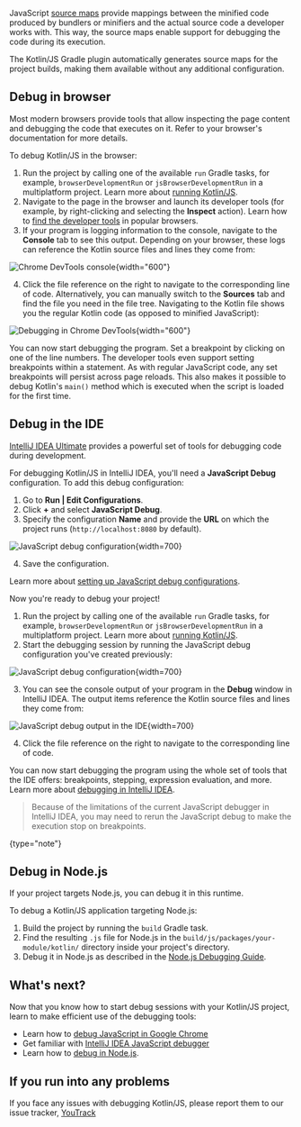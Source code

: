 [//]: # (title: Debug Kotlin/JS code)

JavaScript [source maps](https://www.html5rocks.com/en/tutorials/developertools/sourcemaps/) provide mappings between
the minified code produced by bundlers or minifiers and the actual source code a developer works with. This way, the source
maps enable support for debugging the code during its execution.

The Kotlin/JS Gradle plugin automatically generates source maps for the project builds, making them available without any additional configuration.

## Debug in browser

Most modern browsers provide tools that allow inspecting the page content and debugging the code that executes
on it. Refer to your browser's documentation for more details.

To debug Kotlin/JS in the browser:

1. Run the project by calling one of the available `run` Gradle tasks, for example, `browserDevelopmentRun` or
   `jsBrowserDevelopmentRun` in a multiplatform project.
   Learn more about [running Kotlin/JS](running-kotlin-js.md#run-the-browser-target).
2. Navigate to the page in the browser and launch its developer tools (for example, by right-clicking and
   selecting the **Inspect** action). Learn how to [find the developer tools](https://balsamiq.com/support/faqs/browserconsole/)
   in popular browsers.
3. If your program is logging information to the console, navigate to the **Console** tab to see this output.
   Depending on your browser, these logs can reference the Kotlin source files and lines they come from:

![Chrome DevTools console](devtools-console.png){width="600"}

4. Click the file reference on the right to navigate to the corresponding line of code.
   Alternatively, you can manually switch to the **Sources** tab and find the file you need in the file tree. Navigating
   to the Kotlin file shows you the regular Kotlin code (as opposed to minified JavaScript):

![Debugging in Chrome DevTools](devtools-sources.png){width="600"}

You can now start debugging the program. Set a breakpoint by clicking on one of the line numbers.
The developer tools even support setting breakpoints within a statement. As with regular JavaScript code, any set
breakpoints will persist across page reloads. This also makes it possible to debug Kotlin's `main()` method which is executed
when the script is loaded for the first time.

## Debug in the IDE

[IntelliJ IDEA Ultimate](https://www.jetbrains.com/idea/) provides a powerful set of tools for debugging code during development.

For debugging Kotlin/JS in IntelliJ IDEA, you'll need a **JavaScript Debug** configuration. To add this debug configuration:

1. Go to **Run | Edit Configurations**.
2. Click **+** and select **JavaScript Debug**.
3. Specify the configuration **Name** and provide the **URL** on which the project runs (`http://localhost:8080` by default).

![JavaScript debug configuration](debug-config.png){width=700}

4. Save the configuration.

Learn more about [setting up JavaScript debug configurations](https://www.jetbrains.com/help/idea/configuring-javascript-debugger.html).

Now you're ready to debug your project!

1. Run the project by calling one of the available `run` Gradle tasks, for example, `browserDevelopmentRun` or
   `jsBrowserDevelopmentRun` in a multiplatform project.
   Learn more about [running Kotlin/JS](running-kotlin-js.md#run-the-browser-target).
2. Start the debugging session by running the JavaScript debug configuration you've created previously:

![JavaScript debug configuration](debug-config-run.png){width=700}

3. You can see the console output of your program in the **Debug** window in IntelliJ IDEA. The output items reference the
   Kotlin source files and lines they come from:

![JavaScript debug output in the IDE](ide-console-output.png){width=700}

4. Click the file reference on the right to navigate to the corresponding line of code.

You can now start debugging the program using the whole set of tools that the IDE offers: breakpoints, stepping, expression
evaluation, and more. Learn more about [debugging in IntelliJ IDEA](https://www.jetbrains.com/help/idea/debugging-javascript-in-chrome.html).

> Because of the limitations of the current JavaScript debugger in IntelliJ IDEA, you may need to rerun the JavaScript
> debug to make the execution stop on breakpoints.
>
{type="note"}

## Debug in Node.js

If your project targets Node.js, you can debug it in this runtime.

To debug a Kotlin/JS application targeting Node.js:

1. Build the project by running the `build` Gradle task.
2. Find the resulting `.js` file for Node.js in the `build/js/packages/your-module/kotlin/` directory inside
   your project's directory.
3. Debug it in Node.js as described in the [Node.js Debugging Guide](https://nodejs.org/en/docs/guides/debugging-getting-started/#jetbrains-webstorm-2017-1-and-other-jetbrains-ides).

## What's next?

Now that you know how to start debug sessions with your Kotlin/JS project, learn to make efficient use of the debugging tools:

* Learn how to [debug JavaScript in Google Chrome](https://developer.chrome.com/docs/devtools/javascript/)
* Get familiar with [IntelliJ IDEA JavaScript debugger](https://www.jetbrains.com/help/idea/debugging-javascript-in-chrome.html)
* Learn how to [debug in Node.js](https://nodejs.org/en/docs/guides/debugging-getting-started/).

## If you run into any problems

If you face any issues with debugging Kotlin/JS, please report them to our issue tracker, [YouTrack](https://kotl.in/issue)

